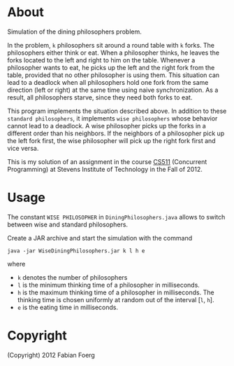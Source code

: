 # About

Simulation of the dining philosophers problem.

In the problem, `k` philosophers sit around a round table with `k` forks.
The philosophers either think or eat.
When a philosopher thinks, he leaves the forks located to the left and right to
him on the table.
Whenever a philosopher wants to eat, he picks up the left and the right
fork from the table, provided that no other philosopher is using them.
This situation can lead to a deadlock when all philosophers hold one fork from
the same direction (left or right) at the same time using naive synchronization.
As a result, all philosophers starve, since they need both forks to eat.

This program implements the situation described above.
In addition to these `standard philosophers`, it implements `wise philosophers`
whose behavior cannot lead to a deadlock.
A wise philosopher picks up the forks in a different order than his neighbors.
If the neighbors of a philosopher pick up the left fork first, the wise philosopher
will pick up the right fork first and vice versa.

This is my solution of an assignment in the course
[CS511](https://web.stevens.edu/compsci/graduate/masters/courses/viewer.php?course=CS511&type=syl) (Concurrent Programming) at Stevens Institute of
Technology in the Fall of 2012.

# Usage

The constant `WISE PHILOSOPHER` in `DiningPhilosophers.java` allows to switch
between wise and standard philosophers.

Create a JAR archive and start the simulation with the command

    java -jar WiseDiningPhilosophers.jar k l h e

where
* `k` denotes the number of philosophers
* `l` is the minimum thinking time of a philosopher in milliseconds.
* `h` is the maximum thinking time of a philosopher in milliseconds.
  The thinking time is chosen uniformly at random out of the
  interval [`l`, `h`].
* `e` is the eating time in milliseconds.

# Copyright

(Copyright) 2012 Fabian Foerg

